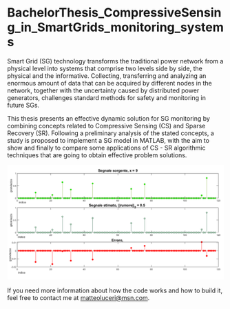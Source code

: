 # BachelorThesis_CompressiveSensing_in_SmartGrids_monitoring_systems
 
Smart Grid (SG) technology transforms the traditional power network from a physical level into systems that comprise two levels side by side, the physical and the informative. Collecting, transferring and analyzing an enormous amount of data that can be acquired by different nodes in the network, together with the uncertainty caused by distributed power generators, challenges standard methods for safety and monitoring in future SGs.   
 
This thesis presents an effective dynamic solution for SG monitoring by combining concepts related to Compressive Sensing (CS) and Sparse Recovery (SR). Following a preliminary analysis of the stated concepts, a study is proposed to implement a SG model in MATLAB, with the aim to show and finally to compare some  applications of CS - SR algorithmic techniques that are going to obtain effective problem solutions.

![](risultato.png)

If you need more information about how the code works and how to build it, feel free to contact me at matteoluceri@msn.com.
